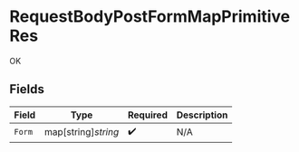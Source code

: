 # RequestBodyPostFormMapPrimitiveRes

OK


## Fields

| Field               | Type                | Required            | Description         |
| ------------------- | ------------------- | ------------------- | ------------------- |
| `Form`              | map[string]*string* | :heavy_check_mark:  | N/A                 |